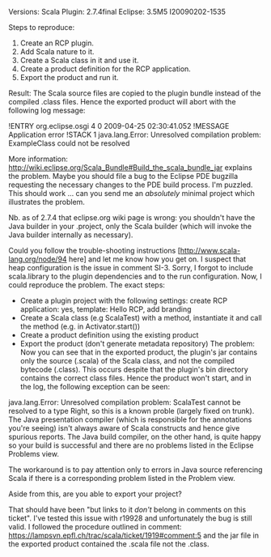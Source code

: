 Versions:
Scala Plugin: 2.7.4final
Eclipse: 3.5M5 I20090202-1535

Steps to reproduce:
1. Create an RCP plugin.
2. Add Scala nature to it.
3. Create a Scala class in it and use it.
4. Create a product definition for the RCP application.
5. Export the product and run it.

Result:
The Scala source files are copied to the plugin bundle instead of the compiled .class files. Hence the exported product will abort with the following log message:

!ENTRY org.eclipse.osgi 4 0 2009-04-25 02:30:41.052
!MESSAGE Application error
!STACK 1
java.lang.Error: Unresolved compilation problem:
ExampleClass could not be resolved

More information:
http://wiki.eclipse.org/Scala_Bundle#Build_the_scala_bundle_jar explains the problem. Maybe you should file a bug to the Eclipse PDE bugzilla requesting the necessary changes to the PDE build process.
I'm puzzled. This should work ... can you send me an *absolutely* minimal project which illustrates the problem.

Nb. as of 2.7.4 that eclipse.org wiki page is wrong: you shouldn't have the Java builder in your .project, only the Scala builder (which will invoke the Java builder internally as necessary).

Could you follow the trouble-shooting instructions [http://www.scala-lang.org/node/94 here] and let me know how you get on. I suspect that heap configuration is the issue in comment SI-3.
Sorry, I forgot to include scala.library to the plugin dependencies and to the run configuration. Now, I could reproduce the problem. The exact steps:
* Create a plugin project with the following settings: create RCP application: yes, template: Hello RCP, add branding
* Create a Scala class (e.g ScalaTest) with a method, instantiate it and call the method (e.g. in Activator.start())
* Create a product definition using the existing product
* Export the product (don't generate metadata repository)
The problem: Now you can see that in the exported product, the plugin's jar contains only the source (.scala) of the Scala class, and not the compiled bytecode (.class). This occurs despite that the plugin's bin directory contains the correct class files.
Hence the product won't start, and in the log, the following exception can be seen:

java.lang.Error: Unresolved compilation problem: 
	ScalaTest cannot be resolved to a type
Right, so this is a known proble (largely fixed on trunk). The Java presentation compiler (which is responsible for the annotations you're seeing) isn't always aware of Scala constructs and hence give spurious reports. The Java build compiler, on the other hand, is quite happy so your build is successful and there are no problems listed in the Eclipse Problems view.

The workaround is to pay attention only to errors in Java source referencing Scala if there is a corresponding problem listed in the Problem view.

Aside from this, are you able to export your project?

That should have been "but links to it *don't* belong in comments on this ticket".
I've tested this issue with r19928 and unfortunately the bug is still valid. I followed the procedure outlined in comment: https://lampsvn.epfl.ch/trac/scala/ticket/1919#comment:5 and the jar file in the exported product contained the .scala file not the .class.

